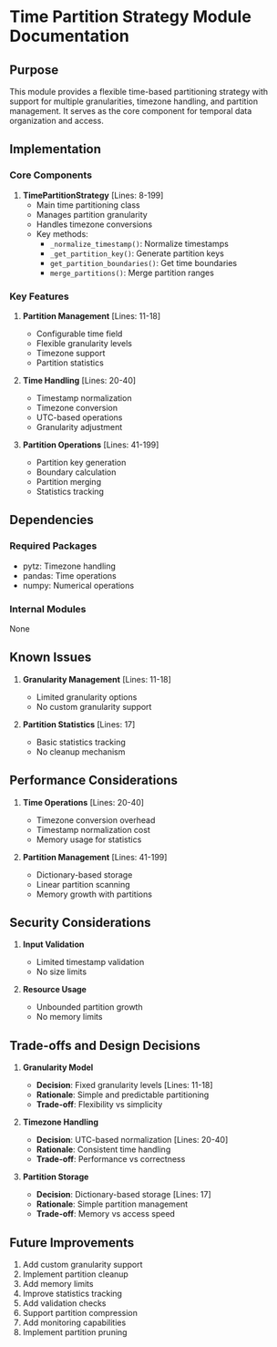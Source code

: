 # Time Partition Strategy Module Documentation

## Purpose

This module provides a flexible time-based partitioning strategy with support for multiple granularities, timezone handling, and partition management. It serves as the core component for temporal data organization and access.

## Implementation

### Core Components

1. **TimePartitionStrategy** [Lines: 8-199]
   - Main time partitioning class
   - Manages partition granularity
   - Handles timezone conversions
   - Key methods:
     - `_normalize_timestamp()`: Normalize timestamps
     - `_get_partition_key()`: Generate partition keys
     - `get_partition_boundaries()`: Get time boundaries
     - `merge_partitions()`: Merge partition ranges

### Key Features

1. **Partition Management** [Lines: 11-18]

   - Configurable time field
   - Flexible granularity levels
   - Timezone support
   - Partition statistics

2. **Time Handling** [Lines: 20-40]

   - Timestamp normalization
   - Timezone conversion
   - UTC-based operations
   - Granularity adjustment

3. **Partition Operations** [Lines: 41-199]
   - Partition key generation
   - Boundary calculation
   - Partition merging
   - Statistics tracking

## Dependencies

### Required Packages

- pytz: Timezone handling
- pandas: Time operations
- numpy: Numerical operations

### Internal Modules

None

## Known Issues

1. **Granularity Management** [Lines: 11-18]

   - Limited granularity options
   - No custom granularity support

2. **Partition Statistics** [Lines: 17]
   - Basic statistics tracking
   - No cleanup mechanism

## Performance Considerations

1. **Time Operations** [Lines: 20-40]

   - Timezone conversion overhead
   - Timestamp normalization cost
   - Memory usage for statistics

2. **Partition Management** [Lines: 41-199]
   - Dictionary-based storage
   - Linear partition scanning
   - Memory growth with partitions

## Security Considerations

1. **Input Validation**

   - Limited timestamp validation
   - No size limits

2. **Resource Usage**
   - Unbounded partition growth
   - No memory limits

## Trade-offs and Design Decisions

1. **Granularity Model**

   - **Decision**: Fixed granularity levels [Lines: 11-18]
   - **Rationale**: Simple and predictable partitioning
   - **Trade-off**: Flexibility vs simplicity

2. **Timezone Handling**

   - **Decision**: UTC-based normalization [Lines: 20-40]
   - **Rationale**: Consistent time handling
   - **Trade-off**: Performance vs correctness

3. **Partition Storage**
   - **Decision**: Dictionary-based storage [Lines: 17]
   - **Rationale**: Simple partition management
   - **Trade-off**: Memory vs access speed

## Future Improvements

1. Add custom granularity support
2. Implement partition cleanup
3. Add memory limits
4. Improve statistics tracking
5. Add validation checks
6. Support partition compression
7. Add monitoring capabilities
8. Implement partition pruning
